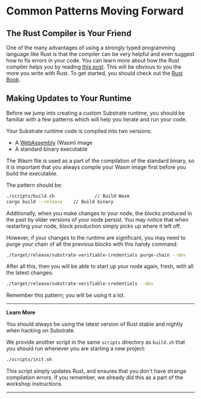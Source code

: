 Common Patterns Moving Forward
===

## The Rust Compiler is Your Friend

One of the many advantages of using a strongly typed programming language like Rust is that the compiler can be very helpful and even suggest how to fix errors in your code. You can learn more about how the Rust compiler helps you by reading [this post](https://jvns.ca/blog/2018/01/13/rust-in-2018--way-easier-to-use/). This will be obvious to you the more you write with Rust. To get started, you should check out the [Rust Book](https://doc.rust-lang.org/book/).

## Making Updates to Your Runtime

Before we jump into creating a custom Substrate runtime, you should be familiar with a few patterns which will help you iterate and run your code.

Your Substrate runtime code is compiled into two versions:

 - A [WebAssembly](https://webassembly.org/) (Wasm) image
 - A standard binary executable

The Wasm file is used as a part of the compilation of the standard binary, so it is important that you always compile your Wasm image first before you build the executable.

The pattern should be:

```bash
./scripts/build.sh               // Build Wasm
cargo build --release    // Build binary
```

Additionally, when you make changes to your node, the blocks produced in the past by older versions of your node persist. You may notice that when restarting your node, block production simply picks up where it left off.

However, if your changes to the runtime are significant, you may need to purge your chain of all the previous blocks with this handy command:

```bash
./target/release/substrate-verifiable-credentials purge-chain --dev
```

After all this, then you will be able to start up your node again, fresh, with all the latest changes:

```bash
./target/release/substrate-verifiable-credentials --dev
```

Remember this pattern; you will be using it a lot.

---

**Learn More**

You should always be using the latest version of Rust stable and nightly when hacking on Substrate.

We provide another script in the same `scripts` directory as `build.sh` that you should run whenever you are starting a new project:

```bash
./scripts/init.sh
```

This script simply updates Rust, and ensures that you don't have strange compilation errors. If you remember, we already did this as a part of the workshop instructions.

---
